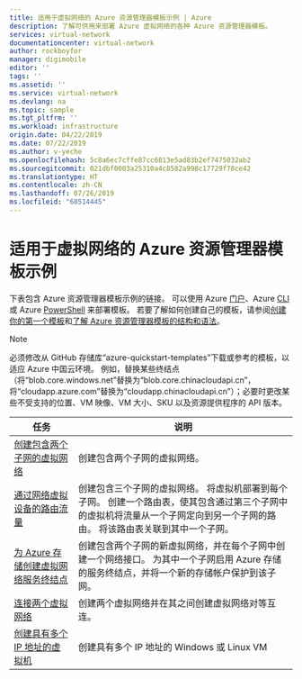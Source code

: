 ```yaml
---
title: 适用于虚拟网络的 Azure 资源管理器模板示例 | Azure
description: 了解可供用来部署 Azure 虚拟网络的各种 Azure 资源管理器模板。
services: virtual-network
documentationcenter: virtual-network
author: rockboyfor
manager: digimobile
editor: ''
tags: ''
ms.assetid: ''
ms.service: virtual-network
ms.devlang: na
ms.topic: sample
ms.tgt_pltfrm: ''
ms.workload: infrastructure
origin.date: 04/22/2019
ms.date: 07/22/2019
ms.author: v-yeche
ms.openlocfilehash: 5c8a6ec7cffe87cc6813e5ad83b2ef7475032ab2
ms.sourcegitcommit: 021dbf0003a25310a4c8582a998c17729f78ce42
ms.translationtype: HT
ms.contentlocale: zh-CN
ms.lasthandoff: 07/26/2019
ms.locfileid: "68514445"
---
```

# <a name="azure-resource-manager-template-samples-for-virtual-network"></a>适用于虚拟网络的 Azure 资源管理器模板示例

下表包含 Azure 资源管理器模板示例的链接。 可以使用 Azure [门户](../azure-resource-manager/resource-group-template-deploy-portal.md?toc=%2fvirtual-network%2ftoc.json)、Azure [CLI](../azure-resource-manager/resource-group-template-deploy-cli.md?toc=%2fvirtual-network%2ftoc.json) 或 Azure [PowerShell](../azure-resource-manager/resource-group-template-deploy.md?toc=%2fvirtual-network%2ftoc.json) 来部署模板。 若要了解如何创建自己的模板，请参阅[创建你的第一个模板](../azure-resource-manager/resource-manager-create-first-template.md?toc=%2fvirtual-network%2ftoc.json)和[了解 Azure 资源管理器模板的结构和语法](../azure-resource-manager/resource-group-authoring-templates.md?toc=%2fvirtual-network%2ftoc.json)。

> [!NOTE]
> 必须修改从 GitHub 存储库“azure-quickstart-templates”下载或参考的模板，以适应 Azure 中国云环境。 例如，替换某些终结点（将“blob.core.windows.net”替换为“blob.core.chinacloudapi.cn”，将“cloudapp.azure.com”替换为“cloudapp.chinacloudapi.cn”）；必要时更改某些不受支持的位置、VM 映像、VM 大小、SKU 以及资源提供程序的 API 版本。

<!--Not Available on [Microsoft.Network resource types](https://docs.microsoft.com/zh-cn/azure/templates/microsoft.network/allversions)-->

| 任务 | 说明 |
|----|----|
|[创建包含两个子网的虚拟网络](https://github.com/Azure/azure-quickstart-templates/tree/master/101-vnet-two-subnets)| 创建包含两个子网的虚拟网络。|
|[通过网络虚拟设备的路由流量](https://github.com/Azure/azure-quickstart-templates/tree/master/201-userdefined-routes-appliance)| 创建包含三个子网的虚拟网络。 将虚拟机部署到每个子网。 创建一个路由表，使其包含通过第三个子网中的虚拟机将流量从一个子网定向到另一个子网的路由。 将该路由表关联到其中一个子网。|
|[为 Azure 存储创建虚拟网络服务终结点](https://github.com/Azure/azure-quickstart-templates/tree/master/201-vnet-2subnets-service-endpoints-storage-integration)|创建包含两个子网的新虚拟网络，并在每个子网中创建一个网络接口。 为其中一个子网启用 Azure 存储的服务终结点，并将一个新的存储帐户保护到该子网。|
|[连接两个虚拟网络](https://github.com/Azure/azure-quickstart-templates/tree/master/201-vnet-to-vnet-peering)| 创建两个虚拟网络并在其之间创建虚拟网络对等互连。|
|[创建具有多个 IP 地址的虚拟机](https://github.com/Azure/azure-quickstart-templates/tree/master/101-vm-multiple-ipconfig)| 创建具有多个 IP 地址的 Windows 或 Linux VM|

<!--Not Available on |[Configure IPv4 + IPv6 dual stack virtual network](https://github.com/Azure/azure-quickstart-templates/tree/master/ipv6-in-vnet)-->
<!-- Update_Description: update meta properties, wording update -->